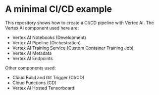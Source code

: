 # A minimal CI/CD example

This repository shows how to create a CI/CD pipeline with Vertex AI.
The Vertex AI component used here are:
   - Vertex AI Notebooks (Development)
   - Vertex AI Pipeline (Orchestration)
   - Vertex AI Training Service (Custom Container Training Job)
   - Vertex AI Metadata
   - Vertex AI Endpoints

Other components used:
   - Cloud Build and Git Trigger (CI/CD) 
   - Cloud Functions (CD)
   - Vertex AI Hosted Tensorboard

